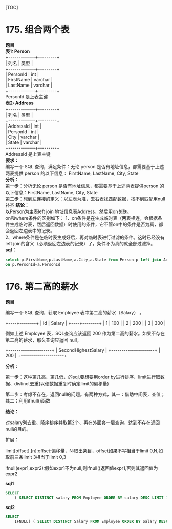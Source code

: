 [TOC]

# 175. 组合两个表

<B>题目</B>   
<B>表1: Person</B>  
+-------------+---------+  
| 列名         | 类型     |    
+-------------+---------+  
| PersonId    | int     |  
| FirstName   | varchar |  
| LastName    | varchar |  
+-------------+---------+  
PersonId 是上表主键  
<B>表2: Address</B>   
+-------------+---------+  
| 列名         | 类型    |  
+-------------+---------+  
| AddressId   | int     |  
| PersonId    | int     |  
| City        | varchar |  
| State       | varchar |  
+-------------+---------+  
AddressId 是上表主键  
<B>要求：</B>  
编写一个 SQL 查询，满足条件：无论 person 是否有地址信息，都需要基于上述两表提供 person 的以下信息：
FirstName, LastName, City, State  
<B>分析：</B>  
第一步：分析无论 person 是否有地址信息，都需要基于上述两表提供person 的以下信息：FirstName, LastName, City, State  
第二步：想到左连接的定义：以左表为准，去右表找匹配数据，找不到匹配用null补齐
<B>结论：</B>  
以Person为主表left join 地址信息表Address，然后用on关联。  
on和where条件的区别如下： 
1、on条件是在生成临时表（两表相连，会根据条件生成临时表，然后返回数据）时使用的条件，它不管on中的条件是否为真，都会返回左边表中的记录。  
2、where条件是在临时表生成好后，再对临时表进行过滤的条件。这时已经没有left join的含义（必须返回左边表的记录）了，条件不为真的就全部过滤掉。  
<B>sql：</B>  

```sql
select p.FirstName,p.LastName,a.City,a.State from Person p left join Address a 
on p.PersonId=a.PersonId
```

# 176. 第二高的薪水

**题目**

编写一个 SQL 查询，获取 Employee 表中第二高的薪水（Salary） 。

+----+--------+
| Id | Salary |
+----+--------+
| 1  | 100    |
| 2  | 200    |
| 3  | 300    |

例如上述 Employee 表，SQL查询应该返回 200 作为第二高的薪水。如果不存在第二高的薪水，那么查询应返回 null。

+---------------------+
| SecondHighestSalary |
+---------------------+
| 200                 |
+---------------------+

**分析**：

第一步：这种第几高、第几低，的sql,要想要用order by进行排序、limit进行取数据、distinct去重(以便数据重复时确定limit的偏移量)

第二步：考虑不存在，返回null的问题。有两种方式，其一：借助中间表，查值；其二：利用ifnull()函数

**结论：**

对salary列去重、降序排序并取第2个、再在外面套一层查询，达到不存在返回null的目的。

扩展：

limit[offset],[n]:offset:偏移量，N:取出条目，offset如果不写相当于limit 0,N,如取前三条limit 3相当于limit 0,3

ifnull(expr1,expr2):假如expr1不为null,则ifnull()返回值expr1,否则其返回值为expr2

**sql1**

```sql
SELECT
	( SELECT DISTINCT salary FROM Employee ORDER BY salary DESC LIMIT 1, 1 ) AS SecondHighestSalary;
```

**sql2**

```sql
SELECT
	IFNULL( ( SELECT DISTINCT Salary FROM Employee ORDER BY Salary DESC LIMIT 1 OFFSET 1 ), NULL ) AS SecondHighestSalary
```

